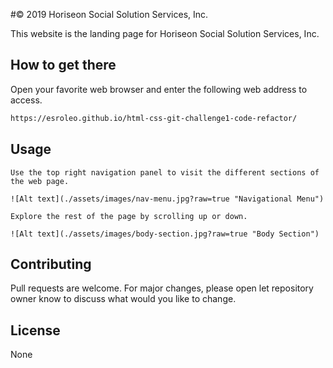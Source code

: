#© 2019 Horiseon Social Solution Services, Inc.

This website is the landing page for Horiseon Social Solution Services, Inc.

## How to get there

Open your favorite web browser and enter the following web address to access. 

```html
https://esroleo.github.io/html-css-git-challenge1-code-refactor/
```

## Usage

```img
Use the top right navigation panel to visit the different sections of the web page.

![Alt text](./assets/images/nav-menu.jpg?raw=true "Navigational Menu")
```

```img
Explore the rest of the page by scrolling up or down.

![Alt text](./assets/images/body-section.jpg?raw=true "Body Section")
```




## Contributing
Pull requests are welcome. For major changes, please open let repository owner know to discuss what would you like to change.

## License
None
